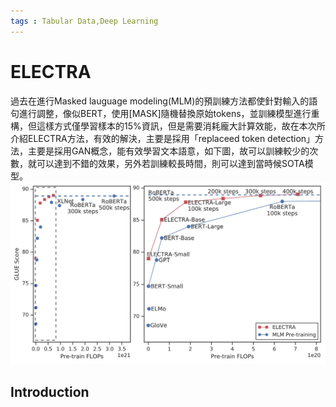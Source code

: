 ```yaml
---
tags : Tabular Data,Deep Learning
---
```

ELECTRA
===
過去在進行Masked lauguage modeling(MLM)的預訓練方法都使針對輸入的語句進行調整，像似BERT，使用[MASK]隨機替換原始tokens，並訓練模型進行重構，但這樣方式僅學習樣本的15%資訊，但是需要消耗龐大計算效能，故在本次所介紹ELECTRA方法，有效的解決，主要是採用「replaceed token detection」方法，主要是採用GAN概念，能有效學習文本語意，如下圖，故可以訓練較少的次數，就可以達到不錯的效果，另外若訓練較長時間，則可以達到當時候SOTA模型。
![](https://github.com/WangJengYun/ML-DL-notes/blob/master/Deep%20Learning/image/NLP/ELECTRA/ELECTRA_1.jpeg?raw=true)

## Introduction 
